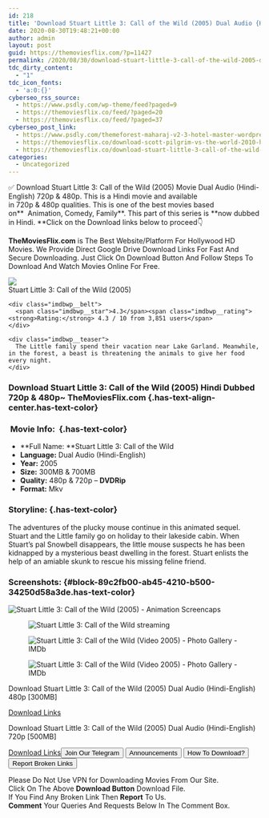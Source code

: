 ```yaml
---
id: 218
title: 'Download Stuart Little 3: Call of the Wild (2005) Dual Audio {Hindi-English} 480p [300MB] || 720p [500MB]'
date: 2020-08-30T19:48:21+00:00
author: admin
layout: post
guid: https://themoviesflix.com/?p=11427
permalink: /2020/08/30/download-stuart-little-3-call-of-the-wild-2005-dual-audio-hindi-english-480p-300mb-720p-500mb/
tdc_dirty_content:
  - "1"
tdc_icon_fonts:
  - 'a:0:{}'
cyberseo_rss_source:
  - https://www.psdly.com/wp-theme/feed?paged=9
  - https://themoviesflix.co/feed/?paged=20
  - https://themoviesflix.co/feed/?paged=37
cyberseo_post_link:
  - https://www.psdly.com/themeforest-maharaj-v2-3-hotel-master-wordpress-theme-21056584
  - https://themoviesflix.co/download-scott-pilgrim-vs-the-world-2010-hindi-english-480p-720p/
  - https://themoviesflix.co/download-stuart-little-3-call-of-the-wild-2005-hindi-480p-720p/
categories:
  - Uncategorized
---
```

✅ Download Stuart Little 3: Call of the Wild (2005)&nbsp;Movie&nbsp;Dual Audio (Hindi-English)&nbsp;720p&nbsp;&&nbsp;480p. This is a Hindi movie and available in&nbsp;720p&nbsp;&&nbsp;480p&nbsp;qualities. This is one of the best movies based on**&nbsp;&nbsp;Animation,&nbsp;Comedy,&nbsp;Family**. This part of this series is&nbsp;**now dubbed in&nbsp;Hindi.&nbsp;**Click on the Download links below to proceed👇

**TheMoviesFlix.com**&nbsp;is The Best Website/Platform For Hollywood HD Movies. We Provide Direct Google Drive Download Links For Fast And Secure Downloading. Just Click On Download Button And Follow Steps To Download And Watch Movies Online For Free.

<div class="imdbwp imdbwp--movie dark">
  <div class="imdbwp__thumb">
    <a class="imdbwp__link" target="_blank" title="Stuart Little 3: Call of the Wild" href="https://www.imdb.com/title/tt0472602/" rel="nofollow noopener noreferrer"><img class="imdbwp__img" src="https://m.media-amazon.com/images/M/MV5BMGY3Y2QxMWQtZjI4ZC00M2EyLTk0NjMtZDNjNmEyMTkzMDlmXkEyXkFqcGdeQXVyNDgyODgxNjE@._V1_SX300.jpg" /></a>
  </div>
  
  <div class="imdbwp__content">
    <div class="imdbwp__header">
      <span class="imdbwp__title">Stuart Little 3: Call of the Wild</span> (2005)
    </div>
    
    <div class="imdbwp__belt">
      <span class="imdbwp__star">4.3</span><span class="imdbwp__rating"><strong>Rating:</strong> 4.3 / 10 from 3,851 users</span>
    </div>
    
    <div class="imdbwp__teaser">
      The Little family spend their vacation near Lake Garland. Meanwhile, in the forest, a beast is threatening the animals to give her food every night.
    </div>
  </div>
</div>

### Download Stuart Little 3: Call of the Wild (2005) Hindi Dubbed 720p & 480p~ TheMoviesFlix.com {.has-text-align-center.has-text-color}

### &nbsp;Movie Info:&nbsp; {.has-text-color}

  * **Full Name:&nbsp;**Stuart Little 3: Call of the Wild
  * **Language:**&nbsp;Dual Audio (Hindi-English)
  * **Year:**&nbsp;2005
  * **Size:**&nbsp;300MB & 700MB
  * **Quality:**&nbsp;480p & 720p –&nbsp;**DVDRip**
  * **Format:**&nbsp;Mkv

### Storyline: {.has-text-color}

The adventures of the plucky mouse continue in this animated sequel. Stuart and the Little family go on holiday to their lakeside cabin. When Stuart’s pal Snowbell disappears, the little mouse suspects he has been kidnapped by a mysterious beast dwelling in the forest. Stuart enlists the help of an amiable skunk to rescue his missing feline friend.

### Screenshots: {#block-89c2fb00-ab45-4210-b500-34250d58a3de.has-text-color}<figure class="wp-block-image alignwide">

![Stuart Little 3: Call of the Wild (2005) - Animation Screencaps](https://i1.wp.com/animationscreencaps.com/wp-content/uploads/2016/10/stuart-little3-disneyscreencaps.com-.jpg?fit=704%2C384&ssl=1) </figure> <figure class="wp-block-image">![Stuart Little 3: Call of the Wild streaming](https://images.justwatch.com/backdrop/159245243/s1440/stuart-little-3-call-of-the-wild)</figure> <figure class="wp-block-image">![Stuart Little 3: Call of the Wild (Video 2005) - Photo Gallery - IMDb](https://m.media-amazon.com/images/M/MV5BN2VlYTMyNmEtOGNjNy00OWE0LWE2OWEtMDU3NTQ4ZTk2MmIwXkEyXkFqcGdeQXVyOTc5MDI5NjE@._V1_.jpg)</figure> <figure class="wp-block-image alignwide">![Stuart Little 3: Call of the Wild (Video 2005) - Photo Gallery - IMDb](https://m.media-amazon.com/images/M/MV5BZTVhZWQxZjctMjUyMS00MGNkLWFjYzgtZDc3Y2YxNDIzM2VlXkEyXkFqcGdeQXVyOTc5MDI5NjE@._V1_.jpg)</figure> 

<p class="has-text-align-center has-text-color has-medium-font-size">
  Download Stuart Little 3: Call of the Wild (2005) Dual Audio (Hindi-English) 480p [300MB]
</p>

<span class="mb-center maxbutton-3-center"><span class="maxbutton-3-container mb-container"><a class="maxbutton-3 maxbutton maxbutton-post-button" target="_blank" rel="noopener noreferrer" href="https://coinquint.com/a7850/"><span class="mb-text">Download Links</span></a></span></span>

<p class="has-text-align-center has-text-color has-medium-font-size">
  Download Stuart Little 3: Call of the Wild (2005) Dual Audio (Hindi-English) 720p [500MB]
</p>

<span class="mb-center maxbutton-3-center"><span class="maxbutton-3-container mb-container"><a class="maxbutton-3 maxbutton maxbutton-post-button" target="_blank" rel="nofollow noopener noreferrer" href="https://coinquint.com/a7852/"><span class="mb-text">Download Links</span></a></span></span><a href="https://t.me/themoviesflixcom" target="_blank" data-wpel-link="external" rel="nofollow external noopener noreferrer"><button class="button button5">Join Our Telegram</button></a> <a href="https://themoviesflix.co/download-stuart-little-3-call-of-the-wild-2005-hindi-480p-720p/#" target="_blank" data-wpel-link="external" rel="nofollow external noopener noreferrer"><button class="button button5">Announcements</button></a> <a href="https://themoviesflix.com/how-to-download/" target="_blank" data-wpel-link="external" rel="nofollow external noopener noreferrer"><button class="button button5">How To Download?</button></a> <a href="https://themoviesflix.co/download-stuart-little-3-call-of-the-wild-2005-hindi-480p-720p/#" target="_blank" data-wpel-link="external" rel="nofollow external noopener noreferrer"><button class="button button5">Report Broken Links</button></a> 

<div class="alert alert-danger">
  Please Do Not Use VPN for Downloading Movies From Our Site.
</div>

<div class="alert alert-success">
  Click On The Above <strong>Download Button</strong> Download File.
</div>

<div class="alert alert-warning">
  If You Find Any Broken Link Then <strong>Report</strong> To Us.
</div>

<div class="alert alert-info">
  <strong>Comment</strong> Your Queries And Requests Below In The Comment Box.
</div>
